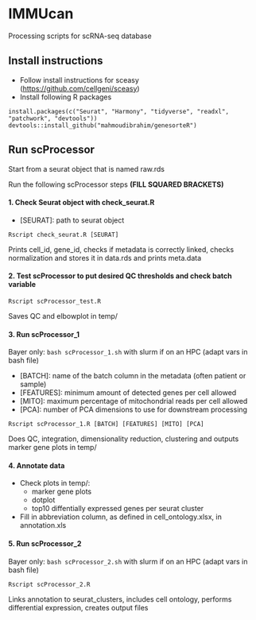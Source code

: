 # IMMUcan

Processing scripts for scRNA-seq database

## Install instructions

- Follow install instructions for sceasy (https://github.com/cellgeni/sceasy)
- Install following R packages
```
install.packages(c("Seurat", "Harmony", "tidyverse", "readxl", "patchwork", "devtools"))
devtools::install_github("mahmoudibrahim/genesorteR") 
```

## Run scProcessor
Start from a seurat object that is named raw.rds

Run the following scProcessor steps **(FILL SQUARED BRACKETS)**

#### 1. Check Seurat object with check_seurat.R

- [SEURAT]: path to seurat object

``` 
Rscript check_seurat.R [SEURAT] 
```

Prints cell_id, gene_id, checks if metadata is correctly linked, checks normalization and stores it in data.rds and prints meta.data

#### 2. Test scProcessor to put desired QC thresholds and check batch variable

``` 
Rscript scProcessor_test.R
```

Saves QC and elbowplot in temp/

#### 3. Run scProcessor_1

Bayer only: `bash scProcessor_1.sh` with slurm if on an HPC (adapt vars in bash file)
- [BATCH]: name of the batch column in the metadata (often patient or sample)
- [FEATURES]: minimum amount of detected genes per cell allowed
- [MITO]: maximum percentage of mitochondrial reads per cell allowed
- [PCA]: number of PCA dimensions to use for downstream processing

```
Rscript scProcessor_1.R [BATCH] [FEATURES] [MITO] [PCA]
```

Does QC, integration, dimensionality reduction, clustering and outputs marker gene plots in temp/

#### 4. Annotate data

- Check plots in temp/:
  - marker gene plots
  - dotplot
  - top10 diffentially expressed genes per seurat cluster
- Fill in abbreviation column, as defined in cell_ontology.xlsx, in annotation.xls


#### 5. Run scProcessor_2

Bayer only: `bash scProcessor_2.sh` with slurm if on an HPC (adapt vars in bash file)

```
Rscript scProcessor_2.R
```

Links annotation to seurat_clusters, includes cell ontology, performs differential expression, creates output files
